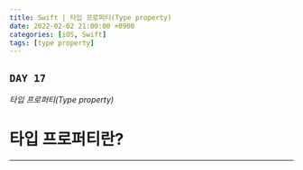 ```yaml
---
title: Swift | 타입 프로퍼티(Type property)
date: 2022-02-02 21:00:00 +0900
categories: [iOS, Swift]
tags: [type property]
---
```


## `DAY 17`

*타입 프로퍼티(Type property)*

# 타입 프로퍼티란?
---
